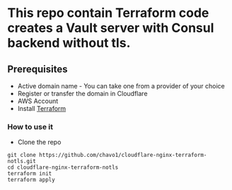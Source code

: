 # This repo contain Terraform code creates a Vault server with Consul backend without tls.
## Prerequisites

- Active domain name - You can take one from a provider of your choice
- Register or transfer the domain in Cloudflare
- AWS Account
- Install [Terraform](https://www.terraform.io/)
### How to use it
- Clone the repo
```
git clone https://github.com/chavo1/cloudflare-nginx-terraform-notls.git
cd cloudflare-nginx-terraform-notls
terraform init
terraform apply
```
